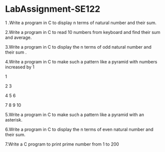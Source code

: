 # LabAssignment-SE122

1 .Write a program in C to display n terms of natural number and their sum.

2.Write a program in C to read 10 numbers from keyboard and find their sum and average.

3.Write a program in C to display the n terms of odd natural number and their sum .

4.Write a program in C to make such a pattern like a pyramid with numbers increased by 1

1

2 3

4 5 6

7 8 9 10

5.Write a program in C to make such a pattern like a pyramid with an asterisk.

6.Write a program in C to display the n terms of even natural number and their sum.

7.Write a C program to print prime number from 1 to 200
